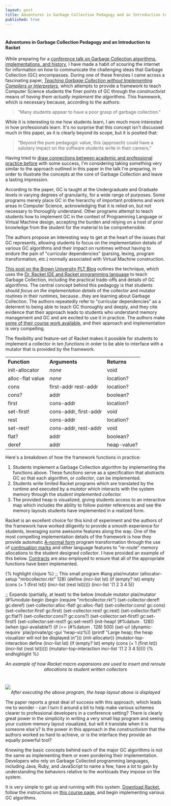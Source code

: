 ```yaml
---
layout: post
title: Adventures in Garbage Collection Pedagogy and an Introduction to Racket
published: true
---
```

# 
#### Adventures in Garbage Collection Pedagogy and an Introduction to Racket

While preparing for a <a href="http://goruco.com/speakers/2013/bernstein-mike/">conference talk on Garbage Collection algorithms, implementations, and history</a>, I have made a habit of scouring the internet for information on how to communicate the challenging ideas that Garbage Collection (GC) encompasses. During one of these frenzies I came across a fascinating paper, <a href="http://faculty.cs.byu.edu/~jay/static/cooper-sigcse2013.pdf">*Teaching Garbage Collection without Implementing Compilers or Interpreters*</a>, which attempts to provide a framework to teach Computer Science students the finer points of GC through the *constructivist* means of *having them actually implement the algorithms*. This framework, which is necessary because, according to the authors:

> "Many students appear to have a poor grasp of garbage collection."

While it is interesting to me how students learn, I am much more interested in how professionals learn. It's no surprise that this concept isn't discussed much in this paper, as it is clearly beyond its scope, but it is posited that:

> "Beyond the pure pedagogic value, this (approach) could have a salutary impact on the software students write in their careers."

Having tried to <a href="http://michaelrbernste.in/2013/02/23/notes-on-teaching-with-the-kernel-language-approach.html">draw connections between academic and professional practice before</a> with some success, I'm considering taking something very similar to the approach outlined in this paper in the talk I'm preparing, in order to illustrate the concepts at the core of Garbage Collection and leave a lasting impression.

According to the paper, GC is taught at the Undergraduate and Graduate levels in varying degrees of granularity, for a wide range of purposes. Some programs merely place GC in the hierarchy of important problems and work areas in Computer Science, acknowledging that it is relied on, but not necessary to thoroughly understand. Other programs attempt to teach students how to implement GC in the context of Programming Language or Virtual Machine design, accepting the burden and relying on a host of prior knowledge from the student for the material to be comprehensible.

The authors propose an interesting way to get at the heart of the issues that GC represents, allowing students to focus on the implementation details of various GC algorithms and their impact on runtimes without having to endure the pain of "curricular dependencies" (parsing, lexing, program transformation, etc.) normally associated with Virtual Machine construction.

<a href="http://blog.brownplt.org/2013/02/19/teaching-gc.html">This post on the Brown University PLT Blog</a> outlines the technique, which uses the <a href="http://racket-lang.org">Dr. Racket IDE and Racket programming language</a> to teach Garbage Collection, including the practical trade-offs and details of GC algorithms. The central concept behind this pedagogy is that students should *focus on the implementation details* of the collector and mutator routines in their runtimes, because...they are learning about Garbage Collection. The authors repeatedly refer to "curricular dependencies" as a deterrent to being able to teach GC thoroughly and deeply, and they cite evidence that their approach leads to students who understand memory management and GC and are excited to use it in practice. The authors make <a href="http://faculty.cs.byu.edu/~jay/courses/2012/fall/330/course/gc.html">some of their course work available</a>, and their approach and implementation is very compelling.

The flexibility and feature-set of Racket makes it possible for students to implement a collector in *ten functions* in order to be able to interface with a mutator that is provided by the framework.

<center>
<table width="600">
<tr align="left">
<th>Function</th>
<th>Arguments</th>
<th>Returns</th>
</tr>
<tr><td>init-allocator</td><td><i>none</i></td><td>void</td></tr>
<tr><td>alloc-flat value</td><td><i>none</i></td><td>location?</td></tr>
<tr><td>cons</td><td>first-addr rest-addr</td><td>location?</td></tr>
<tr><td>cons?</td><td>addr</td><td>boolean?</td></tr>
<tr><td>first</td><td>cons-addr</td><td>location?</td></tr>
<tr><td>set-first!</td><td>cons-addr, first-addr</td><td>void</td></tr>
<tr><td>rest</td><td>cons-addr</td><td>location?</td></tr>
<tr><td>set-rest!</td><td>cons-addr, rest-addr</td><td>void</td></tr>
<tr><td>flat?</td><td>addr</td><td>boolean?</td></tr>
<tr><td>deref</td><td>addr</td><td>heap-value?</td></tr>
</table>
</center>

Here's a breakdown of how the framework functions in practice:

1. Students implement a Garbage Collection algorithm by implementing the functions above. These functions serve as a specification that abstracts GC so that each algorithm, or *collector*, can be implemented.
2. Students write limited Racket programs which are translated by the runtime and executed by a *mutator* which interacts with the system memory through the *student implemented collector.*
3. The provided heap is visualized, giving students access to an interactive map which includes the ability to follow pointer references and see the memory layouts students have implemented in a realized form.

Racket is an excellent choice for this kind of experiment and the authors of the framework have worked diligently to provide a smooth experience for students, leveraging some awesome features along the way. One of the most compelling implementation details of the framework is how they provide automatic <a href="en.wikipedia.org/wiki/A-normal_form">A-normal form</a> program transformation through the use of <a href="http://docs.racket-lang.org/reference/contmarks.html">continuation marks</a> and other language features to "re-route" memory allocations to the student designed *collector*. I have provided an example of this below. <a href="http://docs.racket-lang.org/reference/contracts.html">Contracts</a> are also employed to ensure that all of the appropriate functions have been implemented.

{% highlight clojure %}
;; This small program
#lang plai/mutator
(allocator-setup "mrbcollector.rkt" 128)
(define (incr-list lst)
 (if (empty? lst) empty
 (cons (+ 1 (first lst)) (incr-list (rest lst)))))
(incr-list '(1 2 3 4 5))

;; Expands (partially, at least) to the below
(module mutator plai/mutator
  (#%module-begin
   (begin
     (require "mrbcollector.rkt")
     (set-collector:deref! gc:deref)
     (set-collector:alloc-flat! gc:alloc-flat)
     (set-collector:cons! gc:cons)
     (set-collector:first! gc:first)
     (set-collector:rest! gc:rest)
     (set-collector:flat?! gc:flat?)
     (set-collector:cons?! gc:cons?)
     (set-collector:set-first!! gc:set-first!)
     (set-collector:set-rest!! gc:set-rest!)
     (init-heap! (#%datum . 128))
     (when (gui-available?)
       (if (<= (#%datum . 128) 500)
         (set-ui! (dynamic-require `plai/private/gc-gui 'heap-viz%))
         (printf "Large heap; the heap visualizer will not be displayed.\n")))
     (init-allocator))
   (mutator-top-interaction define
    (incr-list lst)
    (if (empty? lst) empty (cons (+ 1 (first lst)) (incr-list (rest lst)))))
   (mutator-top-interaction incr-list '(1 2 3 4 5))))
{% endhighlight %}

<center><i>An example of how Racket macro expansions are used to insert and reroute allocations to student written collectors</i></center>

# 

<img src="http://michaelrbernste.in/images/heap_layout_racket.png">
<center><i>After executing the above program, the heap layout above is displayed</i></center>

The paper reports a great deal of success with this approach, which leads me to wonder - can I turn it around a bit to help make various schemes clearer to professional developers in a conference setting? There is clearly great power in the simplicity in writing a very small lisp program and seeing your custom memory layout visualized, but will it translate when it is someone else's? Is the power in this approach in the *constructivism* that the authors worked so hard to achieve, or is the interface they provide an equally powerful tool?

Knowing the basic concepts behind each of the major GC algorithms is not the same as implementing them or even pondering their implementation. Developers who rely on Garbage Collected programming languages, including Java, Ruby, and JavaScript to name a few, have a lot to gain by understanding the behaviors relative to the workloads they impose on the system.

It is very simple to get up and running with this system. <a href="http://racket-lang.org/download/">Download Racket</a>, follow the instructions on <a href="http://faculty.cs.byu.edu/~jay/courses/2012/fall/330/course/gc.html">this course page</a>, and begin implementing various GC algorithms.
